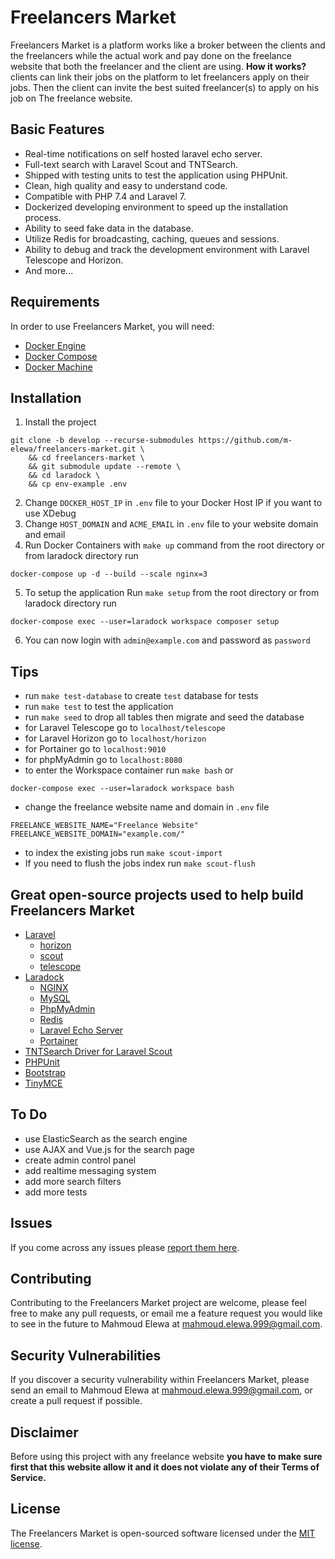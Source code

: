 # Freelancers Market

Freelancers Market is a platform works like a broker between the clients and the freelancers while the actual work and pay done on the freelance website that both the freelancer and the client are using. <b>How it works?</b> clients can link their jobs on the platform to let freelancers apply on their jobs. Then the client can invite the best suited freelancer(s) to apply on his job on The freelance website.

## Basic Features

- Real-time notifications on self hosted laravel echo server.
- Full-text search with Laravel Scout and TNTSearch.
- Shipped with testing units to test the application using PHPUnit.
- Clean, high quality and easy to understand code.
- Compatible with PHP 7.4 and Laravel 7.
- Dockerized developing environment to speed up the installation process.
- Ability to seed fake data in the database.
- Utilize Redis for broadcasting, caching, queues and sessions.
- Ability to debug and track the development environment with Laravel Telescope and Horizon.
- And more...

## Requirements

In order to use Freelancers Market, you will need:

- [Docker Engine](https://docs.docker.com/installation/)
- [Docker Compose](https://docs.docker.com/compose/)
- [Docker Machine](https://docs.docker.com/machine/)

## Installation

1. Install the project
```
git clone -b develop --recurse-submodules https://github.com/m-elewa/freelancers-market.git \
    && cd freelancers-market \
    && git submodule update --remote \
    && cd laradock \
    && cp env-example .env
```
2. Change `DOCKER_HOST_IP` in `.env` file to your Docker Host IP if you want to use XDebug
3. Change `HOST_DOMAIN` and `ACME_EMAIL` in `.env` file to your website domain and email
4. Run Docker Containers with `make up` command from the root directory or from laradock directory run
```
docker-compose up -d --build --scale nginx=3
```
5. To setup the application Run `make setup` from the root directory or from laradock directory run
```
docker-compose exec --user=laradock workspace composer setup
```
6. You can now login with `admin@example.com` and password as `password`

## Tips
- run `make test-database` to create `test` database for tests
- run `make test` to test the application
- run `make seed` to drop all tables then migrate and seed the database
- for Laravel Telescope go to `localhost/telescope`
- for Laravel Horizon go to `localhost/horizon`
- for Portainer go to `localhost:9010`
- for phpMyAdmin go to `localhost:8080`
- to enter the Workspace container run `make bash` or
```
docker-compose exec --user=laradock workspace bash
```
-  change the freelance website name and domain in `.env` file
```shell
FREELANCE_WEBSITE_NAME="Freelance Website"
FREELANCE_WEBSITE_DOMAIN="example.com/"
```
- to index the existing jobs run `make scout-import`
- If you need to flush the jobs index run `make scout-flush`

## Great open-source projects used to help build Freelancers Market
* [Laravel](https://github.com/laravel/laravel)
    * [horizon](https://github.com/laravel/horizon)
    * [scout](https://github.com/laravel/scout)
    * [telescope](https://github.com/laravel/telescope)
* [Laradock](https://github.com/laradock/laradock)
    * [NGINX](https://www.nginx.com/)
    * [MySQL](https://www.mysql.com/)
    * [PhpMyAdmin](https://www.phpmyadmin.net/)
    * [Redis](https://redis.io/)
    * [Laravel Echo Server](https://github.com/tlaverdure/laravel-echo-server)
    * [Portainer](https://www.portainer.io/)
* [TNTSearch Driver for Laravel Scout](https://github.com/teamtnt/laravel-scout-tntsearch-driver)
* [PHPUnit](https://github.com/sebastianbergmann/phpunit)
* [Bootstrap](https://github.com/twbs/bootstrap)
* [TinyMCE](https://www.tinymce.com/)

## To Do
- use ElasticSearch as the search engine
- use AJAX and Vue.js for the search page
- create admin control panel
- add realtime messaging system
- add more search filters
- add more tests

## Issues
If you come across any issues please [report them here](https://github.com/m-elewa/freelancers-market/issues).

## Contributing
Contributing to the Freelancers Market project are welcome, please feel free to make any pull requests, or email me a feature request you would like to see in the future to Mahmoud Elewa at [mahmoud.elewa.999@gmail.com](mailto:mahmoud.elewa.999@gmail.com).

## Security Vulnerabilities
If you discover a security vulnerability within Freelancers Market, please send an email to Mahmoud Elewa at [mahmoud.elewa.999@gmail.com](mailto:mahmoud.elewa.999@gmail.com), or create a pull request if possible.

## Disclaimer
Before using this project with any freelance website **you have to make sure first that this website allow it and it does not violate any of their Terms of Service.**

## License
The Freelancers Market is open-sourced software licensed under the [MIT license](https://github.com/m-elewa/freelancers-market/blob/master/LICENSE).
